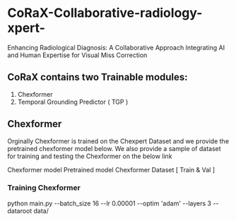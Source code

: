 # CoRaX-Collaborative-radiology-xpert-
Enhancing Radiological Diagnosis: A Collaborative Approach Integrating AI and Human Expertise for Visual Miss Correction


## CoRaX contains two Trainable  modules:

1) Chexformer
2) Temporal Grounding Predictor ( TGP )

## Chexformer

Orginally Chexformer is trained on the Chexpert Dataset and we provide the pretrained chexformer model below. We also provide a sample of dataset for training and testing the Chexformer on the below link 

Chexformer model Pretrained model 
Chexformer Dataset [ Train & Val ]

### Training Chexformer 

python main.py  --batch_size 16  --lr 0.00001 --optim 'adam' --layers 3  --dataroot data/


   

